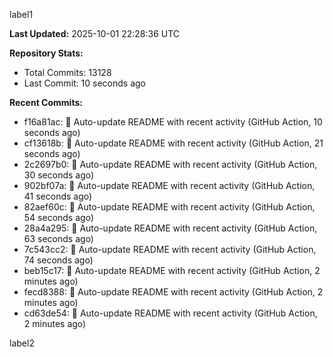 
label1 
<!-- ACTIVITY_START -->
**Last Updated:** 2025-10-01 22:28:36 UTC

**Repository Stats:**
- Total Commits: 13128
- Last Commit: 10 seconds ago

**Recent Commits:**
- f16a81ac: 🤖 Auto-update README with recent activity (GitHub Action, 10 seconds ago)
- cf13618b: 🤖 Auto-update README with recent activity (GitHub Action, 21 seconds ago)
- 2c2697b0: 🤖 Auto-update README with recent activity (GitHub Action, 30 seconds ago)
- 902bf07a: 🤖 Auto-update README with recent activity (GitHub Action, 41 seconds ago)
- 82aef60c: 🤖 Auto-update README with recent activity (GitHub Action, 54 seconds ago)
- 28a4a295: 🤖 Auto-update README with recent activity (GitHub Action, 63 seconds ago)
- 7c543cc2: 🤖 Auto-update README with recent activity (GitHub Action, 74 seconds ago)
- beb15c17: 🤖 Auto-update README with recent activity (GitHub Action, 2 minutes ago)
- fecd8388: 🤖 Auto-update README with recent activity (GitHub Action, 2 minutes ago)
- cd63de54: 🤖 Auto-update README with recent activity (GitHub Action, 2 minutes ago)
<!-- ACTIVITY_END -->

label2
